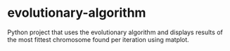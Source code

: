# evolutionary-algorithm
Python project that uses the evolutionary algorithm and displays results of the most fittest chromosome found per iteration using matplot.
